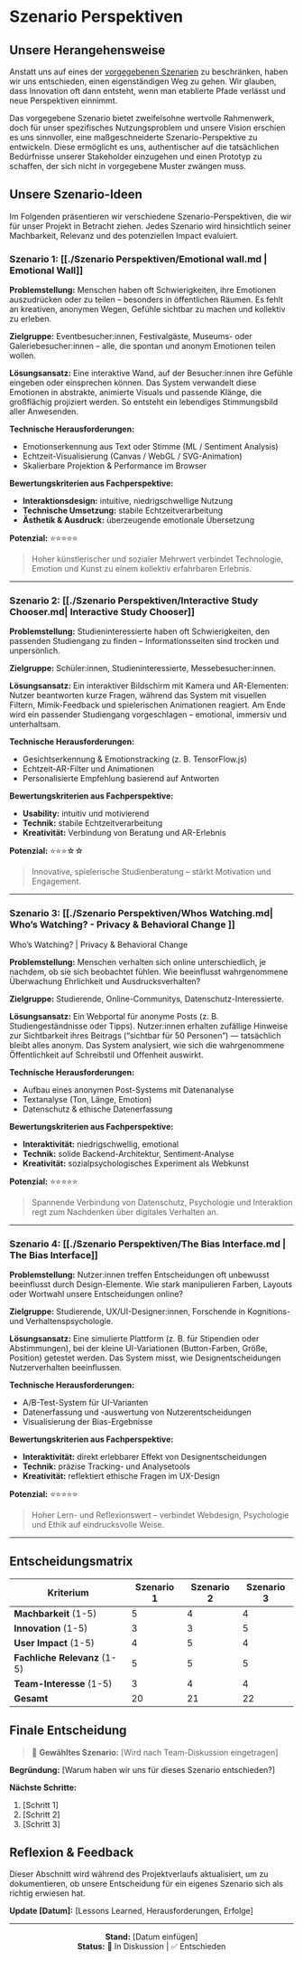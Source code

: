 # Szenario Perspektiven

## Unsere Herangehensweise

Anstatt uns auf eines der [vorgegebenen Szenarien](https://cnoss.github.io/entwicklungsprojekt/szenario-ep-2025/) zu beschränken, haben wir uns entschieden, einen eigenständigen Weg zu gehen. Wir glauben, dass Innovation oft dann entsteht, wenn man etablierte Pfade verlässt und neue Perspektiven einnimmt.

Das vorgegebene Szenario bietet zweifelsohne wertvolle Rahmenwerk, doch für unser spezifisches Nutzungsproblem und unsere Vision erschien es uns sinnvoller, eine maßgeschneiderte Szenario-Perspektive zu entwickeln. Diese ermöglicht es uns, authentischer auf die tatsächlichen Bedürfnisse unserer Stakeholder einzugehen und einen Prototyp zu schaffen, der sich nicht in vorgegebene Muster zwängen muss.

## Unsere Szenario-Ideen

Im Folgenden präsentieren wir verschiedene Szenario-Perspektiven, die wir für unser Projekt in Betracht ziehen. Jedes Szenario wird hinsichtlich seiner Machbarkeit, Relevanz und des potenziellen Impact evaluiert.

### Szenario 1: [[./Szenario Perspektiven/Emotional wall.md | Emotional Wall]]

**Problemstellung:**
Menschen haben oft Schwierigkeiten, ihre Emotionen auszudrücken oder zu teilen – besonders in öffentlichen Räumen. Es fehlt an kreativen, anonymen Wegen, Gefühle sichtbar zu machen und kollektiv zu erleben.

**Zielgruppe:**
Eventbesucher:innen, Festivalgäste, Museums- oder Galeriebesucher:innen – alle, die spontan und anonym Emotionen teilen wollen.

**Lösungsansatz:**
Eine interaktive Wand, auf der Besucher:innen ihre Gefühle eingeben oder einsprechen können. Das System verwandelt diese Emotionen in abstrakte, animierte Visuals und passende Klänge, die großflächig projiziert werden. So entsteht ein lebendiges Stimmungsbild aller Anwesenden.

**Technische Herausforderungen:**

- Emotionserkennung aus Text oder Stimme (ML / Sentiment Analysis)
- Echtzeit-Visualisierung (Canvas / WebGL / SVG-Animation)
- Skalierbare Projektion & Performance im Browser

**Bewertungskriterien aus Fachperspektive:**

- **Interaktionsdesign:** intuitive, niedrigschwellige Nutzung
- **Technische Umsetzung:** stabile Echtzeitverarbeitung
- **Ästhetik & Ausdruck:** überzeugende emotionale Übersetzung

**Potenzial:** ⭐⭐⭐⭐⭐
> Hoher künstlerischer und sozialer Mehrwert verbindet Technologie, Emotion und Kunst zu einem kollektiv erfahrbaren Erlebnis.

---


### Szenario 2: [[./Szenario Perspektiven/Interactive Study Chooser.md| Interactive Study Chooser]]

**Problemstellung:**
Studieninteressierte haben oft Schwierigkeiten, den passenden Studiengang zu finden – Informationsseiten sind trocken und unpersönlich.

**Zielgruppe:**
Schüler:innen, Studieninteressierte, Messebesucher:innen.

**Lösungsansatz:**
Ein interaktiver Bildschirm mit Kamera und AR-Elementen: Nutzer beantworten kurze Fragen, während das System mit visuellen Filtern, Mimik-Feedback und spielerischen Animationen reagiert. Am Ende wird ein passender Studiengang vorgeschlagen – emotional, immersiv und unterhaltsam.

**Technische Herausforderungen:**

- Gesichtserkennung & Emotionstracking (z. B. TensorFlow.js)
- Echtzeit-AR-Filter und Animationen
- Personalisierte Empfehlung basierend auf Antworten

**Bewertungskriterien aus Fachperspektive:**

- **Usability:** intuitiv und motivierend
- **Technik:** stabile Echtzeitverarbeitung
- **Kreativität:** Verbindung von Beratung und AR-Erlebnis

**Potenzial:** ⭐⭐⭐☆☆
> Innovative, spielerische Studienberatung – stärkt Motivation und Engagement.

---

### Szenario 3: [[./Szenario Perspektiven/Whos Watching.md| Who’s Watching? - Privacy & Behavioral Change ]]

Who’s Watching? | Privacy & Behavioral Change

**Problemstellung:**
Menschen verhalten sich online unterschiedlich, je nachdem, ob sie sich beobachtet fühlen. Wie beeinflusst wahrgenommene Überwachung Ehrlichkeit und Ausdrucksverhalten?

**Zielgruppe:**
Studierende, Online-Communitys, Datenschutz-Interessierte.

**Lösungsansatz:**
Ein Webportal für anonyme Posts (z. B. Studiengeständnisse oder Tipps). Nutzer:innen erhalten zufällige Hinweise zur Sichtbarkeit ihres Beitrags (“sichtbar für 50 Personen”) — tatsächlich bleibt alles anonym. Das System analysiert, wie sich die wahrgenommene Öffentlichkeit auf Schreibstil und Offenheit auswirkt.

**Technische Herausforderungen:**

- Aufbau eines anonymen Post-Systems mit Datenanalyse
- Textanalyse (Ton, Länge, Emotion)
- Datenschutz & ethische Datenerfassung

**Bewertungskriterien aus Fachperspektive:**

- **Interaktivität:** niedrigschwellig, emotional
- **Technik:** solide Backend-Architektur, Sentiment-Analyse
- **Kreativität:** sozialpsychologisches Experiment als Webkunst

**Potenzial:** ⭐⭐⭐⭐⭐
> Spannende Verbindung von Datenschutz, Psychologie und Interaktion regt zum Nachdenken über digitales Verhalten an.

---

### Szenario 4: [[./Szenario Perspektiven/The Bias Interface.md | The Bias Interface]]

**Problemstellung:**
Nutzer:innen treffen Entscheidungen oft unbewusst beeinflusst durch Design-Elemente. Wie stark manipulieren Farben, Layouts oder Wortwahl unsere Entscheidungen online?

**Zielgruppe:**
Studierende, UX/UI-Designer:innen, Forschende in Kognitions- und Verhaltenspsychologie.

**Lösungsansatz:**
Eine simulierte Plattform (z. B. für Stipendien oder Abstimmungen), bei der kleine UI-Variationen (Button-Farben, Größe, Position) getestet werden. Das System misst, wie Designentscheidungen Nutzerverhalten beeinflussen.

**Technische Herausforderungen:**

- A/B-Test-System für UI-Varianten
- Datenerfassung und -auswertung von Nutzerentscheidungen
- Visualisierung der Bias-Ergebnisse

**Bewertungskriterien aus Fachperspektive:**

- **Interaktivität:** direkt erlebbarer Effekt von Designentscheidungen
-  **Technik:** präzise Tracking- und Analysetools
-  **Kreativität:** reflektiert ethische Fragen im UX-Design

**Potenzial:** ⭐⭐⭐⭐⭐
> Hoher Lern- und Reflexionswert – verbindet Webdesign, Psychologie und Ethik auf eindrucksvolle Weise.

---

## Entscheidungsmatrix

| Kriterium | Szenario 1 | Szenario 2 | Szenario 3 |
|-----------|------------|------------|------------|
| **Machbarkeit** (1-5) | 5 | 4 | 4 |
| **Innovation** (1-5) | 3 | 3 | 5 |
| **User Impact** (1-5) | 4 | 5 | 4 |
| **Fachliche Relevanz** (1-5) | 5 | 5 | 5 |
| **Team-Interesse** (1-5) | 3 | 4 | 4 |
| **Gesamt** | 20 | 21 | 22 |

## Finale Entscheidung

> 🎯 **Gewähltes Szenario:** [Wird nach Team-Diskussion eingetragen]

**Begründung:**
[Warum haben wir uns für dieses Szenario entschieden?]

**Nächste Schritte:**
1. [Schritt 1]
2. [Schritt 2]
3. [Schritt 3]

## Reflexion & Feedback

Dieser Abschnitt wird während des Projektverlaufs aktualisiert, um zu dokumentieren, ob unsere Entscheidung für ein eigenes Szenario sich als richtig erwiesen hat.

**Update [Datum]:**
[Lessons Learned, Herausforderungen, Erfolge]

---

<div align="center">

**Stand:** [Datum einfügen]  
**Status:** 🚧 In Diskussion | ✅ Entschieden

</div>